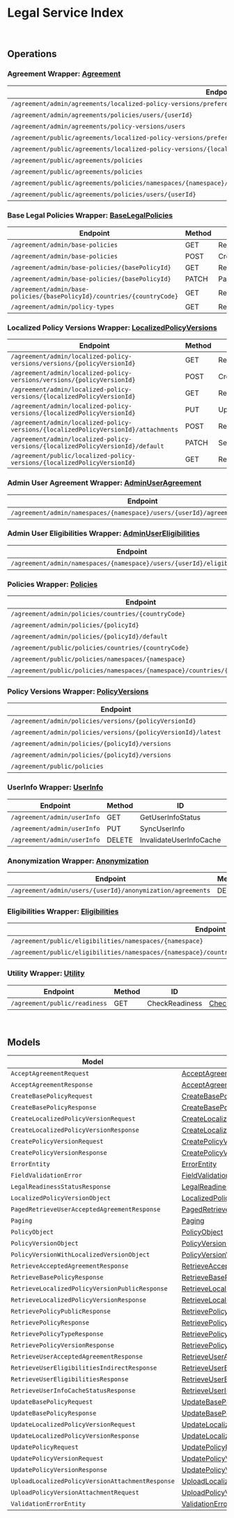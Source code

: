 # Legal Service Index

&nbsp;  

## Operations

### Agreement Wrapper:  [Agreement](../AccelByte.Sdk/Api/Legal/Wrapper/Agreement.cs)
| Endpoint | Method | ID | Class |
|---|---|---|---|
| `/agreement/admin/agreements/localized-policy-versions/preferences/namespaces/{namespace}/userId/{userId}` | PATCH | ChangePreferenceConsent | [ChangePreferenceConsent](../AccelByte.Sdk/Api/Legal/Operation/Agreement/ChangePreferenceConsent.cs) |
| `/agreement/admin/agreements/policies/users/{userId}` | GET | RetrieveAcceptedAgreements | [RetrieveAcceptedAgreements](../AccelByte.Sdk/Api/Legal/Operation/Agreement/RetrieveAcceptedAgreements.cs) |
| `/agreement/admin/agreements/policy-versions/users` | GET | RetrieveAllUsersByPolicyVersion | [RetrieveAllUsersByPolicyVersion](../AccelByte.Sdk/Api/Legal/Operation/Agreement/RetrieveAllUsersByPolicyVersion.cs) |
| `/agreement/public/agreements/localized-policy-versions/preferences` | PATCH | ChangePreferenceConsent1 | [ChangePreferenceConsent1](../AccelByte.Sdk/Api/Legal/Operation/Agreement/ChangePreferenceConsent1.cs) |
| `/agreement/public/agreements/localized-policy-versions/{localizedPolicyVersionId}` | POST | AcceptVersionedPolicy | [AcceptVersionedPolicy](../AccelByte.Sdk/Api/Legal/Operation/Agreement/AcceptVersionedPolicy.cs) |
| `/agreement/public/agreements/policies` | GET | RetrieveAgreementsPublic | [RetrieveAgreementsPublic](../AccelByte.Sdk/Api/Legal/Operation/Agreement/RetrieveAgreementsPublic.cs) |
| `/agreement/public/agreements/policies` | POST | BulkAcceptVersionedPolicy | [BulkAcceptVersionedPolicy](../AccelByte.Sdk/Api/Legal/Operation/Agreement/BulkAcceptVersionedPolicy.cs) |
| `/agreement/public/agreements/policies/namespaces/{namespace}/countries/{countryCode}/clients/{clientId}/users/{userId}` | POST | IndirectBulkAcceptVersionedPolicyV2 | [IndirectBulkAcceptVersionedPolicyV2](../AccelByte.Sdk/Api/Legal/Operation/Agreement/IndirectBulkAcceptVersionedPolicyV2.cs) |
| `/agreement/public/agreements/policies/users/{userId}` | POST | IndirectBulkAcceptVersionedPolicy1 | [IndirectBulkAcceptVersionedPolicy1](../AccelByte.Sdk/Api/Legal/Operation/Agreement/IndirectBulkAcceptVersionedPolicy1.cs) |

### Base Legal Policies Wrapper:  [BaseLegalPolicies](../AccelByte.Sdk/Api/Legal/Wrapper/BaseLegalPolicies.cs)
| Endpoint | Method | ID | Class |
|---|---|---|---|
| `/agreement/admin/base-policies` | GET | RetrieveAllLegalPolicies | [RetrieveAllLegalPolicies](../AccelByte.Sdk/Api/Legal/Operation/BaseLegalPolicies/RetrieveAllLegalPolicies.cs) |
| `/agreement/admin/base-policies` | POST | CreatePolicy | [CreatePolicy](../AccelByte.Sdk/Api/Legal/Operation/BaseLegalPolicies/CreatePolicy.cs) |
| `/agreement/admin/base-policies/{basePolicyId}` | GET | RetrieveSinglePolicy | [RetrieveSinglePolicy](../AccelByte.Sdk/Api/Legal/Operation/BaseLegalPolicies/RetrieveSinglePolicy.cs) |
| `/agreement/admin/base-policies/{basePolicyId}` | PATCH | PartialUpdatePolicy | [PartialUpdatePolicy](../AccelByte.Sdk/Api/Legal/Operation/BaseLegalPolicies/PartialUpdatePolicy.cs) |
| `/agreement/admin/base-policies/{basePolicyId}/countries/{countryCode}` | GET | RetrievePolicyCountry | [RetrievePolicyCountry](../AccelByte.Sdk/Api/Legal/Operation/BaseLegalPolicies/RetrievePolicyCountry.cs) |
| `/agreement/admin/policy-types` | GET | RetrieveAllPolicyTypes | [RetrieveAllPolicyTypes](../AccelByte.Sdk/Api/Legal/Operation/BaseLegalPolicies/RetrieveAllPolicyTypes.cs) |

### Localized Policy Versions Wrapper:  [LocalizedPolicyVersions](../AccelByte.Sdk/Api/Legal/Wrapper/LocalizedPolicyVersions.cs)
| Endpoint | Method | ID | Class |
|---|---|---|---|
| `/agreement/admin/localized-policy-versions/versions/{policyVersionId}` | GET | RetrieveLocalizedPolicyVersions | [RetrieveLocalizedPolicyVersions](../AccelByte.Sdk/Api/Legal/Operation/LocalizedPolicyVersions/RetrieveLocalizedPolicyVersions.cs) |
| `/agreement/admin/localized-policy-versions/versions/{policyVersionId}` | POST | CreateLocalizedPolicyVersion | [CreateLocalizedPolicyVersion](../AccelByte.Sdk/Api/Legal/Operation/LocalizedPolicyVersions/CreateLocalizedPolicyVersion.cs) |
| `/agreement/admin/localized-policy-versions/{localizedPolicyVersionId}` | GET | RetrieveSingleLocalizedPolicyVersion | [RetrieveSingleLocalizedPolicyVersion](../AccelByte.Sdk/Api/Legal/Operation/LocalizedPolicyVersions/RetrieveSingleLocalizedPolicyVersion.cs) |
| `/agreement/admin/localized-policy-versions/{localizedPolicyVersionId}` | PUT | UpdateLocalizedPolicyVersion | [UpdateLocalizedPolicyVersion](../AccelByte.Sdk/Api/Legal/Operation/LocalizedPolicyVersions/UpdateLocalizedPolicyVersion.cs) |
| `/agreement/admin/localized-policy-versions/{localizedPolicyVersionId}/attachments` | POST | RequestPresignedURL | [RequestPresignedURL](../AccelByte.Sdk/Api/Legal/Operation/LocalizedPolicyVersions/RequestPresignedURL.cs) |
| `/agreement/admin/localized-policy-versions/{localizedPolicyVersionId}/default` | PATCH | SetDefaultPolicy | [SetDefaultPolicy](../AccelByte.Sdk/Api/Legal/Operation/LocalizedPolicyVersions/SetDefaultPolicy.cs) |
| `/agreement/public/localized-policy-versions/{localizedPolicyVersionId}` | GET | RetrieveSingleLocalizedPolicyVersion1 | [RetrieveSingleLocalizedPolicyVersion1](../AccelByte.Sdk/Api/Legal/Operation/LocalizedPolicyVersions/RetrieveSingleLocalizedPolicyVersion1.cs) |

### Admin User Agreement Wrapper:  [AdminUserAgreement](../AccelByte.Sdk/Api/Legal/Wrapper/AdminUserAgreement.cs)
| Endpoint | Method | ID | Class |
|---|---|---|---|
| `/agreement/admin/namespaces/{namespace}/users/{userId}/agreements/policies` | POST | IndirectBulkAcceptVersionedPolicy | [IndirectBulkAcceptVersionedPolicy](../AccelByte.Sdk/Api/Legal/Operation/AdminUserAgreement/IndirectBulkAcceptVersionedPolicy.cs) |

### Admin User Eligibilities Wrapper:  [AdminUserEligibilities](../AccelByte.Sdk/Api/Legal/Wrapper/AdminUserEligibilities.cs)
| Endpoint | Method | ID | Class |
|---|---|---|---|
| `/agreement/admin/namespaces/{namespace}/users/{userId}/eligibilities` | GET | AdminRetrieveEligibilities | [AdminRetrieveEligibilities](../AccelByte.Sdk/Api/Legal/Operation/AdminUserEligibilities/AdminRetrieveEligibilities.cs) |

### Policies Wrapper:  [Policies](../AccelByte.Sdk/Api/Legal/Wrapper/Policies.cs)
| Endpoint | Method | ID | Class |
|---|---|---|---|
| `/agreement/admin/policies/countries/{countryCode}` | GET | RetrievePolicies | [RetrievePolicies](../AccelByte.Sdk/Api/Legal/Operation/Policies/RetrievePolicies.cs) |
| `/agreement/admin/policies/{policyId}` | PATCH | UpdatePolicy | [UpdatePolicy](../AccelByte.Sdk/Api/Legal/Operation/Policies/UpdatePolicy.cs) |
| `/agreement/admin/policies/{policyId}/default` | PATCH | SetDefaultPolicy1 | [SetDefaultPolicy1](../AccelByte.Sdk/Api/Legal/Operation/Policies/SetDefaultPolicy1.cs) |
| `/agreement/public/policies/countries/{countryCode}` | GET | RetrieveLatestPolicies | [RetrieveLatestPolicies](../AccelByte.Sdk/Api/Legal/Operation/Policies/RetrieveLatestPolicies.cs) |
| `/agreement/public/policies/namespaces/{namespace}` | GET | RetrieveLatestPoliciesPublic | [RetrieveLatestPoliciesPublic](../AccelByte.Sdk/Api/Legal/Operation/Policies/RetrieveLatestPoliciesPublic.cs) |
| `/agreement/public/policies/namespaces/{namespace}/countries/{countryCode}` | GET | RetrieveLatestPoliciesByNamespaceAndCountryPublic | [RetrieveLatestPoliciesByNamespaceAndCountryPublic](../AccelByte.Sdk/Api/Legal/Operation/Policies/RetrieveLatestPoliciesByNamespaceAndCountryPublic.cs) |

### Policy Versions Wrapper:  [PolicyVersions](../AccelByte.Sdk/Api/Legal/Wrapper/PolicyVersions.cs)
| Endpoint | Method | ID | Class |
|---|---|---|---|
| `/agreement/admin/policies/versions/{policyVersionId}` | PATCH | UpdatePolicyVersion | [UpdatePolicyVersion](../AccelByte.Sdk/Api/Legal/Operation/PolicyVersions/UpdatePolicyVersion.cs) |
| `/agreement/admin/policies/versions/{policyVersionId}/latest` | PATCH | PublishPolicyVersion | [PublishPolicyVersion](../AccelByte.Sdk/Api/Legal/Operation/PolicyVersions/PublishPolicyVersion.cs) |
| `/agreement/admin/policies/{policyId}/versions` | GET | RetrieveSinglePolicyVersion | [RetrieveSinglePolicyVersion](../AccelByte.Sdk/Api/Legal/Operation/PolicyVersions/RetrieveSinglePolicyVersion.cs) |
| `/agreement/admin/policies/{policyId}/versions` | POST | CreatePolicyVersion | [CreatePolicyVersion](../AccelByte.Sdk/Api/Legal/Operation/PolicyVersions/CreatePolicyVersion.cs) |
| `/agreement/public/policies` | GET | RetrievePolicyVersions | [RetrievePolicyVersions](../AccelByte.Sdk/Api/Legal/Operation/PolicyVersions/RetrievePolicyVersions.cs) |

### UserInfo Wrapper:  [UserInfo](../AccelByte.Sdk/Api/Legal/Wrapper/UserInfo.cs)
| Endpoint | Method | ID | Class |
|---|---|---|---|
| `/agreement/admin/userInfo` | GET | GetUserInfoStatus | [GetUserInfoStatus](../AccelByte.Sdk/Api/Legal/Operation/UserInfo/GetUserInfoStatus.cs) |
| `/agreement/admin/userInfo` | PUT | SyncUserInfo | [SyncUserInfo](../AccelByte.Sdk/Api/Legal/Operation/UserInfo/SyncUserInfo.cs) |
| `/agreement/admin/userInfo` | DELETE | InvalidateUserInfoCache | [InvalidateUserInfoCache](../AccelByte.Sdk/Api/Legal/Operation/UserInfo/InvalidateUserInfoCache.cs) |

### Anonymization Wrapper:  [Anonymization](../AccelByte.Sdk/Api/Legal/Wrapper/Anonymization.cs)
| Endpoint | Method | ID | Class |
|---|---|---|---|
| `/agreement/admin/users/{userId}/anonymization/agreements` | DELETE | AnonymizeUserAgreement | [AnonymizeUserAgreement](../AccelByte.Sdk/Api/Legal/Operation/Anonymization/AnonymizeUserAgreement.cs) |

### Eligibilities Wrapper:  [Eligibilities](../AccelByte.Sdk/Api/Legal/Wrapper/Eligibilities.cs)
| Endpoint | Method | ID | Class |
|---|---|---|---|
| `/agreement/public/eligibilities/namespaces/{namespace}` | GET | RetrieveEligibilitiesPublic | [RetrieveEligibilitiesPublic](../AccelByte.Sdk/Api/Legal/Operation/Eligibilities/RetrieveEligibilitiesPublic.cs) |
| `/agreement/public/eligibilities/namespaces/{namespace}/countries/{countryCode}/clients/{clientId}/users/{userId}` | GET | RetrieveEligibilitiesPublicIndirect | [RetrieveEligibilitiesPublicIndirect](../AccelByte.Sdk/Api/Legal/Operation/Eligibilities/RetrieveEligibilitiesPublicIndirect.cs) |

### Utility Wrapper:  [Utility](../AccelByte.Sdk/Api/Legal/Wrapper/Utility.cs)
| Endpoint | Method | ID | Class |
|---|---|---|---|
| `/agreement/public/readiness` | GET | CheckReadiness | [CheckReadiness](../AccelByte.Sdk/Api/Legal/Operation/Utility/CheckReadiness.cs) |


&nbsp;  

## Models

| Model | Class |
|---|---|
| `AcceptAgreementRequest` | [AcceptAgreementRequest](../AccelByte.Sdk/Api/Legal/Model/AcceptAgreementRequest.cs) |
| `AcceptAgreementResponse` | [AcceptAgreementResponse](../AccelByte.Sdk/Api/Legal/Model/AcceptAgreementResponse.cs) |
| `CreateBasePolicyRequest` | [CreateBasePolicyRequest](../AccelByte.Sdk/Api/Legal/Model/CreateBasePolicyRequest.cs) |
| `CreateBasePolicyResponse` | [CreateBasePolicyResponse](../AccelByte.Sdk/Api/Legal/Model/CreateBasePolicyResponse.cs) |
| `CreateLocalizedPolicyVersionRequest` | [CreateLocalizedPolicyVersionRequest](../AccelByte.Sdk/Api/Legal/Model/CreateLocalizedPolicyVersionRequest.cs) |
| `CreateLocalizedPolicyVersionResponse` | [CreateLocalizedPolicyVersionResponse](../AccelByte.Sdk/Api/Legal/Model/CreateLocalizedPolicyVersionResponse.cs) |
| `CreatePolicyVersionRequest` | [CreatePolicyVersionRequest](../AccelByte.Sdk/Api/Legal/Model/CreatePolicyVersionRequest.cs) |
| `CreatePolicyVersionResponse` | [CreatePolicyVersionResponse](../AccelByte.Sdk/Api/Legal/Model/CreatePolicyVersionResponse.cs) |
| `ErrorEntity` | [ErrorEntity](../AccelByte.Sdk/Api/Legal/Model/ErrorEntity.cs) |
| `FieldValidationError` | [FieldValidationError](../AccelByte.Sdk/Api/Legal/Model/FieldValidationError.cs) |
| `LegalReadinessStatusResponse` | [LegalReadinessStatusResponse](../AccelByte.Sdk/Api/Legal/Model/LegalReadinessStatusResponse.cs) |
| `LocalizedPolicyVersionObject` | [LocalizedPolicyVersionObject](../AccelByte.Sdk/Api/Legal/Model/LocalizedPolicyVersionObject.cs) |
| `PagedRetrieveUserAcceptedAgreementResponse` | [PagedRetrieveUserAcceptedAgreementResponse](../AccelByte.Sdk/Api/Legal/Model/PagedRetrieveUserAcceptedAgreementResponse.cs) |
| `Paging` | [Paging](../AccelByte.Sdk/Api/Legal/Model/Paging.cs) |
| `PolicyObject` | [PolicyObject](../AccelByte.Sdk/Api/Legal/Model/PolicyObject.cs) |
| `PolicyVersionObject` | [PolicyVersionObject](../AccelByte.Sdk/Api/Legal/Model/PolicyVersionObject.cs) |
| `PolicyVersionWithLocalizedVersionObject` | [PolicyVersionWithLocalizedVersionObject](../AccelByte.Sdk/Api/Legal/Model/PolicyVersionWithLocalizedVersionObject.cs) |
| `RetrieveAcceptedAgreementResponse` | [RetrieveAcceptedAgreementResponse](../AccelByte.Sdk/Api/Legal/Model/RetrieveAcceptedAgreementResponse.cs) |
| `RetrieveBasePolicyResponse` | [RetrieveBasePolicyResponse](../AccelByte.Sdk/Api/Legal/Model/RetrieveBasePolicyResponse.cs) |
| `RetrieveLocalizedPolicyVersionPublicResponse` | [RetrieveLocalizedPolicyVersionPublicResponse](../AccelByte.Sdk/Api/Legal/Model/RetrieveLocalizedPolicyVersionPublicResponse.cs) |
| `RetrieveLocalizedPolicyVersionResponse` | [RetrieveLocalizedPolicyVersionResponse](../AccelByte.Sdk/Api/Legal/Model/RetrieveLocalizedPolicyVersionResponse.cs) |
| `RetrievePolicyPublicResponse` | [RetrievePolicyPublicResponse](../AccelByte.Sdk/Api/Legal/Model/RetrievePolicyPublicResponse.cs) |
| `RetrievePolicyResponse` | [RetrievePolicyResponse](../AccelByte.Sdk/Api/Legal/Model/RetrievePolicyResponse.cs) |
| `RetrievePolicyTypeResponse` | [RetrievePolicyTypeResponse](../AccelByte.Sdk/Api/Legal/Model/RetrievePolicyTypeResponse.cs) |
| `RetrievePolicyVersionResponse` | [RetrievePolicyVersionResponse](../AccelByte.Sdk/Api/Legal/Model/RetrievePolicyVersionResponse.cs) |
| `RetrieveUserAcceptedAgreementResponse` | [RetrieveUserAcceptedAgreementResponse](../AccelByte.Sdk/Api/Legal/Model/RetrieveUserAcceptedAgreementResponse.cs) |
| `RetrieveUserEligibilitiesIndirectResponse` | [RetrieveUserEligibilitiesIndirectResponse](../AccelByte.Sdk/Api/Legal/Model/RetrieveUserEligibilitiesIndirectResponse.cs) |
| `RetrieveUserEligibilitiesResponse` | [RetrieveUserEligibilitiesResponse](../AccelByte.Sdk/Api/Legal/Model/RetrieveUserEligibilitiesResponse.cs) |
| `RetrieveUserInfoCacheStatusResponse` | [RetrieveUserInfoCacheStatusResponse](../AccelByte.Sdk/Api/Legal/Model/RetrieveUserInfoCacheStatusResponse.cs) |
| `UpdateBasePolicyRequest` | [UpdateBasePolicyRequest](../AccelByte.Sdk/Api/Legal/Model/UpdateBasePolicyRequest.cs) |
| `UpdateBasePolicyResponse` | [UpdateBasePolicyResponse](../AccelByte.Sdk/Api/Legal/Model/UpdateBasePolicyResponse.cs) |
| `UpdateLocalizedPolicyVersionRequest` | [UpdateLocalizedPolicyVersionRequest](../AccelByte.Sdk/Api/Legal/Model/UpdateLocalizedPolicyVersionRequest.cs) |
| `UpdateLocalizedPolicyVersionResponse` | [UpdateLocalizedPolicyVersionResponse](../AccelByte.Sdk/Api/Legal/Model/UpdateLocalizedPolicyVersionResponse.cs) |
| `UpdatePolicyRequest` | [UpdatePolicyRequest](../AccelByte.Sdk/Api/Legal/Model/UpdatePolicyRequest.cs) |
| `UpdatePolicyVersionRequest` | [UpdatePolicyVersionRequest](../AccelByte.Sdk/Api/Legal/Model/UpdatePolicyVersionRequest.cs) |
| `UpdatePolicyVersionResponse` | [UpdatePolicyVersionResponse](../AccelByte.Sdk/Api/Legal/Model/UpdatePolicyVersionResponse.cs) |
| `UploadLocalizedPolicyVersionAttachmentResponse` | [UploadLocalizedPolicyVersionAttachmentResponse](../AccelByte.Sdk/Api/Legal/Model/UploadLocalizedPolicyVersionAttachmentResponse.cs) |
| `UploadPolicyVersionAttachmentRequest` | [UploadPolicyVersionAttachmentRequest](../AccelByte.Sdk/Api/Legal/Model/UploadPolicyVersionAttachmentRequest.cs) |
| `ValidationErrorEntity` | [ValidationErrorEntity](../AccelByte.Sdk/Api/Legal/Model/ValidationErrorEntity.cs) |
